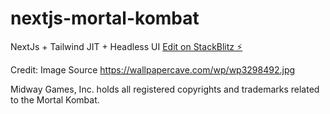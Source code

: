 # nextjs-mortal-kombat

NextJs + Tailwind JIT + Headless UI
[Edit on StackBlitz ⚡️](https://stackblitz.com/edit/nextjs-nr1c4l)

Credit: Image Source
https://wallpapercave.com/wp/wp3298492.jpg

Midway Games, Inc. holds all registered copyrights and trademarks related to the Mortal Kombat.